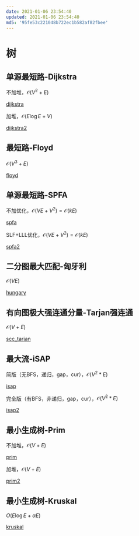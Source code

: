 ```yaml
---
date: 2021-01-06 23:54:40
updated: 2021-01-06 23:54:40
md5: '95fe53c221048b722ec1b582af82fbee'
---
```


# 树

## 单源最短路-Dijkstra

不加堆，$\mathcal{O} (V^2+E)$

[dijkstra](cpp/dijkstra.cpp ':include :type=code')

加堆，$\mathcal{O} (E \log E+V)$

[dijkstra2](cpp/dijkstra2.cpp ':include :type=code')

## 最短路-Floyd

$\mathcal{O} (V^3+E)$

[floyd](cpp/floyd.cpp ':include :type=code')

## 单源最短路-SPFA

不加优化，$\mathcal{O}(VE+V^2)=\mathcal{O}(kE)$

[spfa](cpp/spfa.cpp ':include :type=code')

SLF+LLL优化，$\mathcal{O}(VE+V^2)=\mathcal{O}(kE)$

[spfa2](cpp/spfa2.cpp ':include :type=code')

## 二分图最大匹配-匈牙利

$\mathcal{O} (VE)$

[hungary](cpp/hungary.cpp ':include :type=code')

## 有向图极大强连通分量-Tarjan强连通

$\mathcal{O} (V+E)$

[scc_tarjan](cpp/scc_tarjan.cpp ':include :type=code')

## 最大流-iSAP

简版（无BFS，递归，gap，cur），$\mathcal{O} (V^2*E)$

[isap](cpp/isap.cpp ':include :type=code')

完全版（有BFS，非递归，gap，cur），$\mathcal{O}(V^2*E)$

[isap2](cpp/isap2.cpp ':include :type=code')

## 最小生成树-Prim

不加堆，$\mathcal{O} (V+E)$

[prim](cpp/prim.cpp ':include :type=code')

加堆，$\mathcal{O} (V+E)$

[prim2](cpp/prim2.cpp ':include :type=code')

## 最小生成树-Kruskal

$O(E\log E+\alpha E)$

[kruskal](cpp/kruskal.cpp ':include :type=code')
